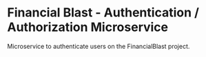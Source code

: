 # Financial Blast - Authentication / Authorization Microservice
Microservice to authenticate users on the FinancialBlast project.

